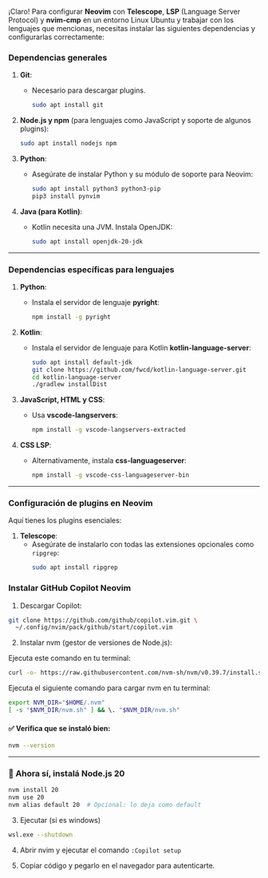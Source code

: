 ¡Claro! Para configurar **Neovim** con **Telescope**, **LSP** (Language Server Protocol) y **nvim-cmp** en un entorno Linux Ubuntu y trabajar con los lenguajes que mencionas, necesitas instalar las siguientes dependencias y configurarlas correctamente:

### Dependencias generales

1. **Git**:
   - Necesario para descargar plugins.
     ```bash
     sudo apt install git
     ```

2. **Node.js y npm** (para lenguajes como JavaScript y soporte de algunos plugins):
   ```bash
   sudo apt install nodejs npm
   ```

3. **Python**:
   - Asegúrate de instalar Python y su módulo de soporte para Neovim:
     ```bash
     sudo apt install python3 python3-pip
     pip3 install pynvim
     ```

4. **Java (para Kotlin)**:
   - Kotlin necesita una JVM. Instala OpenJDK:
     ```bash
     sudo apt install openjdk-20-jdk
     ```

---

### Dependencias específicas para lenguajes

1. **Python**:
   - Instala el servidor de lenguaje **pyright**:
     ```bash
     npm install -g pyright
     ```

2. **Kotlin**:
   - Instala el servidor de lenguaje para Kotlin **kotlin-language-server**:
     ```bash
     sudo apt install default-jdk
     git clone https://github.com/fwcd/kotlin-language-server.git
     cd kotlin-language-server
     ./gradlew installDist
     ```

3. **JavaScript, HTML y CSS**:
   - Usa **vscode-langservers**:
     ```bash
     npm install -g vscode-langservers-extracted
     ```

4. **CSS LSP**:
   - Alternativamente, instala **css-languageserver**:
     ```bash
     npm install -g vscode-css-languageserver-bin
     ```

---

### Configuración de plugins en Neovim
Aquí tienes los plugins esenciales:
1. **Telescope**:
   - Asegúrate de instalarlo con todas las extensiones opcionales como `ripgrep`:
     ```bash
     sudo apt install ripgrep
     ```

### Instalar GitHub Copilot Neovim

1. Descargar Copilot:

```bash
git clone https://github.com/github/copilot.vim.git \
  ~/.config/nvim/pack/github/start/copilot.vim
```

2. Instalar nvm (gestor de versiones de Node.js):

Ejecuta este comando en tu terminal:

```bash
curl -o- https://raw.githubusercontent.com/nvm-sh/nvm/v0.39.7/install.sh | bash
```

Ejecuta el siguiente comando para cargar nvm en tu terminal:
```bash
export NVM_DIR="$HOME/.nvm"
[ -s "$NVM_DIR/nvm.sh" ] && \. "$NVM_DIR/nvm.sh"
```

#### ✅ Verifica que se instaló bien:
```bash
nvm --version
```

---

### 🚀 Ahora sí, instalá Node.js 20

```bash
nvm install 20
nvm use 20
nvm alias default 20  # Opcional: lo deja como default
```

3. Ejecutar (si es windows)

```bash
wsl.exe --shutdown
```

4. Abrir nvim y ejecutar el comando `:Copilot setup`

5. Copiar código y pegarlo en el navegador para autenticarte.


